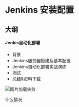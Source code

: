 # Jenkins 安装配置

## 大纲

#### Jenkis自动化部署

* 背景
* Jenkins服务器搭建及基本配置
* Jenkins自动化部署实战演练
* 测试
* 总结&资料下载

![图片加载失败](https://img2018.cnblogs.com/blog/858186/201908/858186-20190804162611917-80438542.png "Jenkens自动化部署实现原理图")

什么情况

